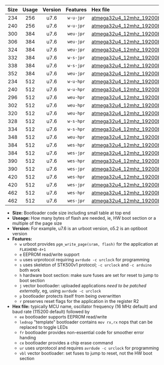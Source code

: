 |Size|Usage|Version|Features|Hex file|
|:-:|:-:|:-:|:-:|:--|
|234|256|u7.6|`w-u-jpr`|[atmega32u4_12mhz_19200bps_ur_vbl.hex](https://raw.githubusercontent.com/stefanrueger/urboot/main//atmega32u4_12mhz_19200bps_ur_vbl.hex)|
|240|256|u7.6|`w-u-jpr`|[atmega32u4_12mhz_19200bps_lednop_ur_vbl.hex](https://raw.githubusercontent.com/stefanrueger/urboot/main//atmega32u4_12mhz_19200bps_lednop_ur_vbl.hex)|
|300|384|u7.6|`weu-jpr`|[atmega32u4_12mhz_19200bps_ee_ur_vbl.hex](https://raw.githubusercontent.com/stefanrueger/urboot/main//atmega32u4_12mhz_19200bps_ee_ur_vbl.hex)|
|306|384|u7.6|`weu-jpr`|[atmega32u4_12mhz_19200bps_ee_lednop_ur_vbl.hex](https://raw.githubusercontent.com/stefanrueger/urboot/main//atmega32u4_12mhz_19200bps_ee_lednop_ur_vbl.hex)|
|324|384|u7.6|`weu-jpr`|[atmega32u4_12mhz_19200bps_ee_lednop_fr_ur_vbl.hex](https://raw.githubusercontent.com/stefanrueger/urboot/main//atmega32u4_12mhz_19200bps_ee_lednop_fr_ur_vbl.hex)|
|332|384|u7.6|`w-s-jpr`|[atmega32u4_12mhz_19200bps_vbl.hex](https://raw.githubusercontent.com/stefanrueger/urboot/main//atmega32u4_12mhz_19200bps_vbl.hex)|
|338|384|u7.6|`w-s-jpr`|[atmega32u4_12mhz_19200bps_lednop_vbl.hex](https://raw.githubusercontent.com/stefanrueger/urboot/main//atmega32u4_12mhz_19200bps_lednop_vbl.hex)|
|352|384|u7.6|`weu-jpr`|[atmega32u4_12mhz_19200bps_ee_lednop_fr_ce_ur_vbl.hex](https://raw.githubusercontent.com/stefanrueger/urboot/main//atmega32u4_12mhz_19200bps_ee_lednop_fr_ce_ur_vbl.hex)|
|234|512|u7.6|`w-u-hpr`|[atmega32u4_12mhz_19200bps_ur.hex](https://raw.githubusercontent.com/stefanrueger/urboot/main//atmega32u4_12mhz_19200bps_ur.hex)|
|240|512|u7.6|`w-u-hpr`|[atmega32u4_12mhz_19200bps_lednop_ur.hex](https://raw.githubusercontent.com/stefanrueger/urboot/main//atmega32u4_12mhz_19200bps_lednop_ur.hex)|
|296|512|u7.6|`weu-hpr`|[atmega32u4_12mhz_19200bps_ee_ur.hex](https://raw.githubusercontent.com/stefanrueger/urboot/main//atmega32u4_12mhz_19200bps_ee_ur.hex)|
|302|512|u7.6|`weu-hpr`|[atmega32u4_12mhz_19200bps_ee_lednop_ur.hex](https://raw.githubusercontent.com/stefanrueger/urboot/main//atmega32u4_12mhz_19200bps_ee_lednop_ur.hex)|
|320|512|u7.6|`weu-hpr`|[atmega32u4_12mhz_19200bps_ee_lednop_fr_ur.hex](https://raw.githubusercontent.com/stefanrueger/urboot/main//atmega32u4_12mhz_19200bps_ee_lednop_fr_ur.hex)|
|328|512|u7.6|`w-s-hpr`|[atmega32u4_12mhz_19200bps.hex](https://raw.githubusercontent.com/stefanrueger/urboot/main//atmega32u4_12mhz_19200bps.hex)|
|334|512|u7.6|`w-s-hpr`|[atmega32u4_12mhz_19200bps_lednop.hex](https://raw.githubusercontent.com/stefanrueger/urboot/main//atmega32u4_12mhz_19200bps_lednop.hex)|
|348|512|u7.6|`weu-hpr`|[atmega32u4_12mhz_19200bps_ee_lednop_fr_ce_ur.hex](https://raw.githubusercontent.com/stefanrueger/urboot/main//atmega32u4_12mhz_19200bps_ee_lednop_fr_ce_ur.hex)|
|384|512|u7.6|`wes-hpr`|[atmega32u4_12mhz_19200bps_ee.hex](https://raw.githubusercontent.com/stefanrueger/urboot/main//atmega32u4_12mhz_19200bps_ee.hex)|
|384|512|u7.6|`wes-jpr`|[atmega32u4_12mhz_19200bps_ee_vbl.hex](https://raw.githubusercontent.com/stefanrueger/urboot/main//atmega32u4_12mhz_19200bps_ee_vbl.hex)|
|390|512|u7.6|`wes-hpr`|[atmega32u4_12mhz_19200bps_ee_lednop.hex](https://raw.githubusercontent.com/stefanrueger/urboot/main//atmega32u4_12mhz_19200bps_ee_lednop.hex)|
|390|512|u7.6|`wes-jpr`|[atmega32u4_12mhz_19200bps_ee_lednop_vbl.hex](https://raw.githubusercontent.com/stefanrueger/urboot/main//atmega32u4_12mhz_19200bps_ee_lednop_vbl.hex)|
|420|512|u7.6|`wes-hpr`|[atmega32u4_12mhz_19200bps_ee_lednop_fr.hex](https://raw.githubusercontent.com/stefanrueger/urboot/main//atmega32u4_12mhz_19200bps_ee_lednop_fr.hex)|
|420|512|u7.6|`wes-jpr`|[atmega32u4_12mhz_19200bps_ee_lednop_fr_vbl.hex](https://raw.githubusercontent.com/stefanrueger/urboot/main//atmega32u4_12mhz_19200bps_ee_lednop_fr_vbl.hex)|
|462|512|u7.6|`wes-hpr`|[atmega32u4_12mhz_19200bps_ee_lednop_fr_ce.hex](https://raw.githubusercontent.com/stefanrueger/urboot/main//atmega32u4_12mhz_19200bps_ee_lednop_fr_ce.hex)|
|462|512|u7.6|`wes-jpr`|[atmega32u4_12mhz_19200bps_ee_lednop_fr_ce_vbl.hex](https://raw.githubusercontent.com/stefanrueger/urboot/main//atmega32u4_12mhz_19200bps_ee_lednop_fr_ce_vbl.hex)|

- **Size:** Bootloader code size including small table at top end
- **Useage:** How many bytes of flash are needed, ie, HW boot section or a multiple of the page size
- **Version:** For example, u7.6 is an urboot version, o5.2 is an optiboot version
- **Features:**
  + `w` urboot provides `pgm_write_page(sram, flash)` for the application at `FLASHEND-4+1`
  + `e` EEPROM read/write support
  + `u` uses urprotocol requiring `avrdude -c urclock` for programming
  + `s` uses skeleton of STK500v1 protocol; `-c urclock` and `-c arduino` both work
  + `h` hardware boot section: make sure fuses are set for reset to jump to boot section
  + `j` vector bootloader: uploaded applications *need to be patched externally*, eg, using `avrdude -c urclock`
  + `p` bootloader protects itself from being overwritten
  + `r` preserves reset flags for the application in the register R2
- **Hex file:** typically MCU name, oscillator frequency (16 MHz default) and baud rate (115200 default) followed by
  + `ee` bootloader supports EEPROM read/write
  + `lednop` "template" bootloader contains `mov rx,rx` nops that can be replaced to toggle LEDs
  + `fr` bootloader provides non-essential code for smoother error handing
  + `ce` bootloader provides a chip erase command
  + `ur` uses urprotocol and requires `avrdude -c urclock` for programming
  + `vbl` vector bootloader: set fuses to jump to reset, not the HW boot section
